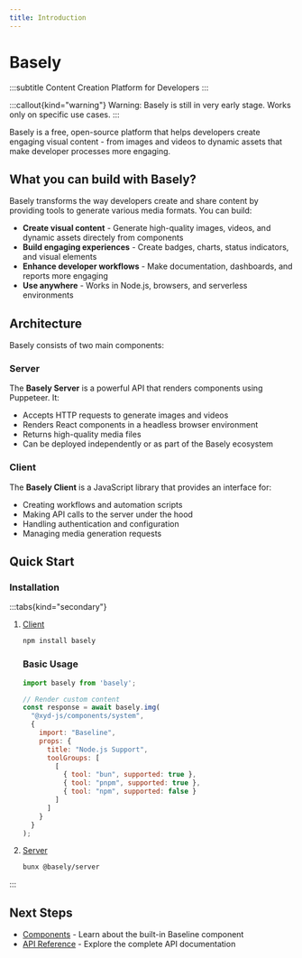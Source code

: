 ```yaml
---
title: Introduction
---
```


# Basely

:::subtitle
Content Creation Platform for Developers
:::

:::callout{kind="warning"}
Warning: Basely is still in very early stage. Works only on specific use cases.
:::


Basely is a free, open-source platform that helps developers create engaging visual content - from images and videos to dynamic assets that make developer processes more engaging.

## What you can build with Basely?

Basely transforms the way developers create and share content by providing tools to generate various media formats. You can build:

- **Create visual content** - Generate high-quality images, videos, and dynamic assets directely from components
- **Build engaging experiences** - Create badges, charts, status indicators, and visual elements
- **Enhance developer workflows** - Make documentation, dashboards, and reports more engaging
- **Use anywhere** - Works in Node.js, browsers, and serverless environments

## Architecture

Basely consists of two main components:

### Server
The **Basely Server** is a powerful API that renders components using Puppeteer. It:
- Accepts HTTP requests to generate images and videos
- Renders React components in a headless browser environment
- Returns high-quality media files
- Can be deployed independently or as part of the Basely ecosystem

### Client
The **Basely Client** is a JavaScript library that provides an interface for:
- Creating workflows and automation scripts
- Making API calls to the server under the hood
- Handling authentication and configuration
- Managing media generation requests

## Quick Start

### Installation

:::tabs{kind="secondary"}
1. [Client](type=client)
    ```bash
    npm install basely
    ```

    ### Basic Usage

    ```javascript [!scroll]
    import basely from 'basely';

    // Render custom content
    const response = await basely.img(
      "@xyd-js/components/system",
      {
        import: "Baseline",
        props: {
          title: "Node.js Support",
          toolGroups: [
            [
              { tool: "bun", supported: true },
              { tool: "pnpm", supported: true },
              { tool: "npm", supported: false }
            ]
          ]
        }
      }
    );
    ```
    
2. [Server](type=server)
    ```bash
    bunx @basely/server
    ```
:::

## Next Steps

- [Components](/docs/components/baseline) - Learn about the built-in Baseline component
- [API Reference](/docs/api-reference) - Explore the complete API documentation
